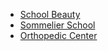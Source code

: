 - [School Beauty](http://cx29037.tmweb.ru/school_Beauty/)
- [Sommelier School](http://cx29037.tmweb.ru/millezim/)
- [Orthopedic Center](http://cx29037.tmweb.ru/orto_s/)

